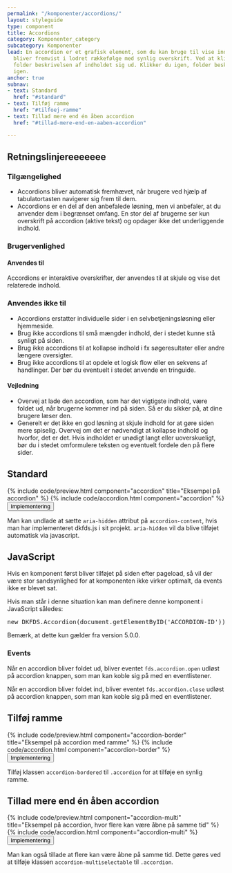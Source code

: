 ```yaml
---
permalink: "/komponenter/accordions/"
layout: styleguide
type: component
title: Accordions
category: Komponenter_category
subcategory: Komponenter
lead: En accordion er et grafisk element, som du kan bruge til vise indhold med. Accordions
  bliver fremvist i lodret rækkefølge med synlig overskrift. Ved at klikke på accordion
  folder beskrivelsen af indholdet sig ud. Klikker du igen, folder beskrivelsen sammen
  igen.
anchor: true
subnav:
- text: Standard
  href: "#standard"
- text: Tilføj ramme
  href: "#tilfoej-ramme"
- text: Tillad mere end én åben accordion
  href: "#tillad-mere-end-en-aaben-accordion"

---
```

<h2 class="h3">Retningslinjereeeeeee</h2>
<section>
  <h3 class="h4">Tilgængelighed</h3>
  <ul>
      <li>Accordions bliver automatisk fremhævet, når brugere ved hjælp af tabulatortasten navigerer sig frem til dem.</li>
      <li>Accordions er en del af den anbefalede løsning, men vi anbefaler, at du anvender dem i begrænset omfang. En stor del af brugerne ser kun overskrift på accordion (aktive tekst) og opdager ikke det underliggende indhold.</li>
  </ul>
</section>
<section>
  <h3 class="h4">Brugervenlighed</h3>
  <h4 class="h5">Anvendes til</h4>
  <p>Accordions er interaktive overskrifter, der anvendes til at skjule og vise det relaterede indhold.</p>
  <h3 class="h5">Anvendes ikke til</h3>
  <ul>
      <li>Accordions erstatter individuelle sider i en selvbetjeningsløsning eller hjemmeside.</li>
      <li>Brug ikke accordions til små mængder indhold, der i stedet kunne stå synligt på siden.</li>
      <li>Brug ikke accordions til at kollapse indhold i fx søgeresultater eller andre længere oversigter.</li>
      <li>Brug ikke accordions til at opdele et logisk flow eller en sekvens af handlinger. Der bør du eventuelt i stedet anvende en tringuide.</li>
  </ul>
  <h4 class="h5">Vejledning</h4>                
  <ul>
      <li>Overvej at lade den accordion, som har det vigtigste indhold, være foldet ud, når brugerne kommer ind på siden. Så er du sikker på, at dine brugere læser den.</li>
      <li>Generelt er det ikke en god løsning at skjule indhold for at gøre siden mere spiselig. Overvej om det er nødvendigt at kollapse indhold og hvorfor, det er det. Hvis indholdet er unødigt langt eller uoverskueligt, bør du i stedet omformulere teksten og eventuelt fordele den på flere sider.</li>
  </ul>
</section>
<h2 id="standard">Standard</h2>
{% include code/preview.html component="accordion" title="Eksempel på accordion" %}
{% include code/accordion.html component="accordion" %}
<div class="accordion accordion-bordered">
  <button class="button-unstyled accordion-button"
    aria-expanded="false" aria-controls="technical">
    Implementering
  </button>
  <div id="technical" class="accordion-content">
    <p>Man kan undlade at sætte <code>aria-hidden</code> attribut på <code>accordion-content</code>, hvis man har implementeret dkfds.js i sit projekt. <code>aria-hidden</code> vil da blive tilføjet automatisk via javascript.</p>
    <h2 class="h4">JavaScript</h2>
    <p>Hvis en komponent først bliver tilføjet på siden efter pageload, så vil der være stor sandsynlighed for at komponenten ikke virker optimalt, da events ikke er blevet sat.</p>
    <p>Hvis man står i denne situation kan man definere denne komponent i JavaScript således:</p>
    <pre>new DKFDS.Accordion(document.getElementByID('ACCORDION-ID'));</pre>
    <p>Bemærk, at dette kun gælder fra version 5.0.0.</p>
    <h3 class="h5">Events</h3>
    <p>Når en accordion bliver foldet ud, bliver eventet <code>fds.accordion.open</code> udløst på accordion knappen, som man kan koble sig på med en eventlistener.</p>
    <p>Når en accordion bliver foldet ind, bliver eventet <code>fds.accordion.close</code> udløst på accordion knappen, som man kan koble sig på med en eventlistener.</p>
  </div>
</div>

<h2 id="tilfoej-ramme">Tilføj ramme</h2>
{% include code/preview.html component="accordion-border" title="Eksempel på accordion med ramme" %}
{% include code/accordion.html component="accordion-border" %}
<div class="accordion accordion-bordered">
  <button class="button-unstyled accordion-button"
    aria-expanded="false" aria-controls="technical-border">
    Implementering
  </button>
  <div id="technical-border" class="accordion-content">
    <p>Tilføj klassen <code>accordion-bordered</code> til  <code>.accordion</code> for at tilføje en synlig ramme.</p>
  </div>
</div>

<h2 id="tillad-mere-end-en-aaben-accordion">Tillad mere end én åben accordion</h2>
{% include code/preview.html component="accordion-multi" title="Eksempel på accordion, hvor flere kan være åbne på samme tid" %}
{% include code/accordion.html component="accordion-multi" %}
<div class="accordion accordion-bordered">
  <button class="button-unstyled accordion-button"
    aria-expanded="false" aria-controls="technical-multi">
    Implementering
  </button>
  <div id="technical-multi" class="accordion-content">
    <p>Man kan også tillade at flere kan være åbne på samme tid. Dette gøres ved at tilføje klassen <code>accordion-multiselectable</code> til <code>.accordion</code>.</p>
  </div>
</div>